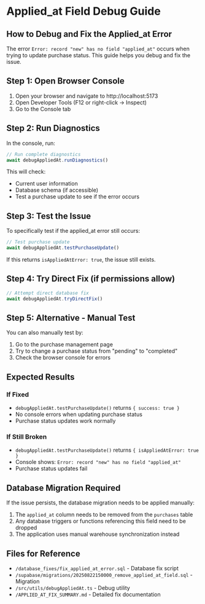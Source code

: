 # Applied_at Field Debug Guide

## How to Debug and Fix the Applied_at Error

The error `Error: record "new" has no field "applied_at"` occurs when trying to update purchase status. This guide helps you debug and fix the issue.

## Step 1: Open Browser Console

1. Open your browser and navigate to http://localhost:5173
2. Open Developer Tools (F12 or right-click → Inspect)
3. Go to the Console tab

## Step 2: Run Diagnostics

In the console, run:

```javascript
// Run complete diagnostics
await debugAppliedAt.runDiagnostics()
```

This will check:
- Current user information
- Database schema (if accessible)
- Test a purchase update to see if the error occurs

## Step 3: Test the Issue

To specifically test if the applied_at error still occurs:

```javascript
// Test purchase update
await debugAppliedAt.testPurchaseUpdate()
```

If this returns `isAppliedAtError: true`, the issue still exists.

## Step 4: Try Direct Fix (if permissions allow)

```javascript
// Attempt direct database fix
await debugAppliedAt.tryDirectFix()
```

## Step 5: Alternative - Manual Test

You can also manually test by:

1. Go to the purchase management page
2. Try to change a purchase status from "pending" to "completed"
3. Check the browser console for errors

## Expected Results

### If Fixed
- `debugAppliedAt.testPurchaseUpdate()` returns `{ success: true }`
- No console errors when updating purchase status
- Purchase status updates work normally

### If Still Broken
- `debugAppliedAt.testPurchaseUpdate()` returns `{ isAppliedAtError: true }`
- Console shows: `Error: record "new" has no field "applied_at"`
- Purchase status updates fail

## Database Migration Required

If the issue persists, the database migration needs to be applied manually:

1. The `applied_at` column needs to be removed from the `purchases` table
2. Any database triggers or functions referencing this field need to be dropped
3. The application uses manual warehouse synchronization instead

## Files for Reference

- `/database_fixes/fix_applied_at_error.sql` - Database fix script
- `/supabase/migrations/20250822150000_remove_applied_at_field.sql` - Migration
- `/src/utils/debugAppliedAt.ts` - Debug utility
- `/APPLIED_AT_FIX_SUMMARY.md` - Detailed fix documentation
